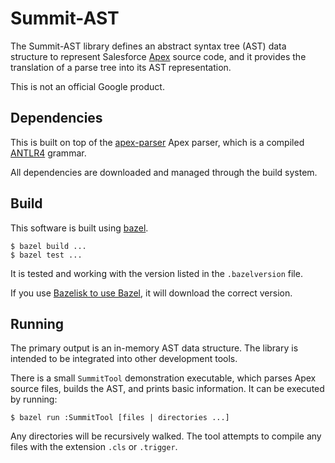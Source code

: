 # Summit-AST

The Summit-AST library defines an abstract syntax tree (AST) data structure to
represent Salesforce
[Apex](https://developer.salesforce.com/docs/atlas.en-us.apexcode.meta/apexcode/apex_intro_what_is_apex.htm)
source code, and it provides the translation of a parse tree into its AST
representation.

This is not an official Google product.

## Dependencies

This is built on top of the
[apex-parser](https://github.com/apex-dev-tools/apex-parser) Apex parser, which is a
compiled [ANTLR4](https://github.com/antlr/antlr4) grammar.

All dependencies are downloaded and managed through the build system.

## Build

This software is built using [bazel](https://bazel.build/).

```
$ bazel build ...
$ bazel test ...
```

It is tested and working with the version listed in the `.bazelversion` file.

If you use [Bazelisk to use
Bazel](https://bazel.build/install/bazelisk), it will download the
correct version.

## Running

The primary output is an in-memory AST data structure. The library is intended
to be integrated into other development tools.

There is a small `SummitTool` demonstration executable, which parses Apex source
files, builds the AST, and prints basic information. It can be executed by
running:

```
$ bazel run :SummitTool [files | directories ...]
```

Any directories will be recursively walked. The tool attempts to compile any
files with the extension `.cls` or `.trigger`.
